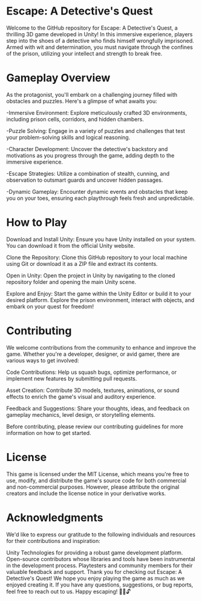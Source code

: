 
# Escape: A Detective's Quest
Welcome to the GitHub repository for Escape: A Detective's Quest, a thrilling 3D game developed in Unity! In this immersive experience, players step into the shoes of a detective who finds himself wrongfully imprisoned. Armed with wit and determination, you must navigate through the confines of the prison, utilizing your intellect and strength to break free.

# Gameplay Overview
As the protagonist, you'll embark on a challenging journey filled with obstacles and puzzles. Here's a glimpse of what awaits you:

-Immersive Environment: Explore meticulously crafted 3D environments, including prison cells, corridors, and hidden chambers.

-Puzzle Solving: Engage in a variety of puzzles and challenges that test your problem-solving skills and logical reasoning.

-Character Development: Uncover the detective's backstory and motivations as you progress through the game, adding depth to the immersive experience.

-Escape Strategies: Utilize a combination of stealth, cunning, and observation to outsmart guards and uncover hidden passages.

-Dynamic Gameplay: Encounter dynamic events and obstacles that keep you on your toes, ensuring each playthrough feels fresh and unpredictable.

# How to Play
Download and Install Unity: Ensure you have Unity installed on your system. You can download it from the official Unity website.

Clone the Repository: Clone this GitHub repository to your local machine using Git or download it as a ZIP file and extract its contents.

Open in Unity: Open the project in Unity by navigating to the cloned repository folder and opening the main Unity scene.

Explore and Enjoy: Start the game within the Unity Editor or build it to your desired platform. Explore the prison environment, interact with objects, and embark on your quest for freedom!

# Contributing
We welcome contributions from the community to enhance and improve the game. Whether you're a developer, designer, or avid gamer, there are various ways to get involved:

Code Contributions: Help us squash bugs, optimize performance, or implement new features by submitting pull requests.

Asset Creation: Contribute 3D models, textures, animations, or sound effects to enrich the game's visual and auditory experience.

Feedback and Suggestions: Share your thoughts, ideas, and feedback on gameplay mechanics, level design, or storytelling elements.

Before contributing, please review our contributing guidelines for more information on how to get started.

# License
This game is licensed under the MIT License, which means you're free to use, modify, and distribute the game's source code for both commercial and non-commercial purposes. However, please attribute the original creators and include the license notice in your derivative works.

# Acknowledgments
We'd like to express our gratitude to the following individuals and resources for their contributions and inspiration:

Unity Technologies for providing a robust game development platform.
Open-source contributors whose libraries and tools have been instrumental in the development process.
Playtesters and community members for their valuable feedback and support.
Thank you for checking out Escape: A Detective's Quest! We hope you enjoy playing the game as much as we enjoyed creating it. If you have any questions, suggestions, or bug reports, feel free to reach out to us. Happy escaping! 🕵️‍♂️🔓
